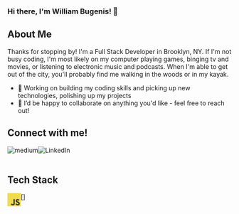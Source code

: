 ### Hi there, I'm William Bugenis! 👋

## About Me
Thanks for stopping by! I'm a Full Stack Developer in Brooklyn, NY.
If I'm not busy coding, I'm most likely on my computer playing games, binging tv and movies, or listening to electronic music and podcasts.
When I'm able to get out of the city, you'll probably find me walking in the woods or in my kayak.

- 🌱 Working on building my coding skills and picking up new technologies, polishing up my projects
- 👯 I’d be happy to collaborate on anything you'd like - feel free to reach out!

## Connect with me!
[<img align="left" alt="medium" src="https://img.shields.io/badge/medium-%2312100E.svg?&style=for-the-badge&logo=medium&logoColor=white" />][blog]
[<img align="left" alt="LinkedIn" src="https://img.shields.io/badge/linkedin-%230077B5.svg?&style=for-the-badge&logo=linkedin&logoColor=white" />][linkedin]
<br />
<br />

## Tech Stack
[<img align="left" alt="JavaScript" width="30px" src="https://raw.githubusercontent.com/github/explore/80688e429a7d4ef2fca1e82350fe8e3517d3494d/topics/javascript/javascript.png" />]

                                    
[blog]:https://wbugenis.medium.com/
[linkedin]:https://www.linkedin.com/in/william-bugenis/

<!--
**wbugenis/wbugenis** is a ✨ _special_ ✨ repository because its `README.md` (this file) appears on your GitHub profile.

Here are some ideas to get you started:

- 🔭 I’m currently working on ...
- 🌱 I’m currently learning ...
- 👯 I’m looking to collaborate on ...
- 🤔 I’m looking for help with ...
- 💬 Ask me about ...
- 📫 How to reach me: ...
- 😄 Pronouns: ...
- ⚡ Fun fact: ...
-->
